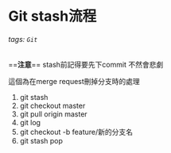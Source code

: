 # Git stash流程
###### tags: `Git`

==**注意**== stash前記得要先下commit 不然會悲劇

這個為在merge request刪掉分支時的處理
1. git stash
2. git checkout master 
3. git pull origin master
4. git log
5. git checkout -b feature/新的分支名
6. git stash pop